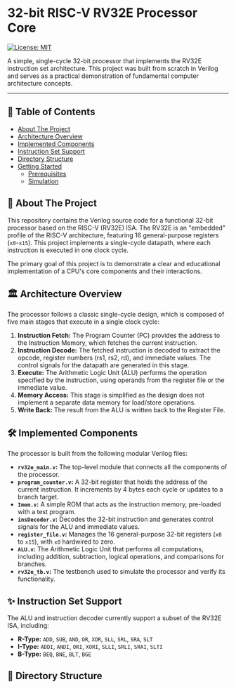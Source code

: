 # 32-bit RISC-V RV32E Processor Core

[![License: MIT](https://img.shields.io/badge/License-MIT-blue.svg)](https://opensource.org/licenses/MIT)

A simple, single-cycle 32-bit processor that implements the RV32E instruction set architecture. This project was built from scratch in Verilog and serves as a practical demonstration of fundamental computer architecture concepts.

---

## 📖 Table of Contents

* [About The Project](#about-the-project)
* [Architecture Overview](#architecture-overview)
* [Implemented Components](#implemented-components)
* [Instruction Set Support](#instruction-set-support)
* [Directory Structure](#directory-structure)
* [Getting Started](#getting-started)
    * [Prerequisites](#prerequisites)
    * [Simulation](#simulation)

## 🎯 About The Project

This repository contains the Verilog source code for a functional 32-bit processor based on the RISC-V (RV32E) ISA. The RV32E is an "embedded" profile of the RISC-V architecture, featuring 16 general-purpose registers (`x0`-`x15`). This project implements a single-cycle datapath, where each instruction is executed in one clock cycle.

The primary goal of this project is to demonstrate a clear and educational implementation of a CPU's core components and their interactions.

## 🏛️ Architecture Overview

The processor follows a classic single-cycle design, which is composed of five main stages that execute in a single clock cycle:

1.  **Instruction Fetch:** The Program Counter (PC) provides the address to the Instruction Memory, which fetches the current instruction.
2.  **Instruction Decode:** The fetched instruction is decoded to extract the opcode, register numbers (rs1, rs2, rd), and immediate values. The control signals for the datapath are generated in this stage.
3.  **Execute:** The Arithmetic Logic Unit (ALU) performs the operation specified by the instruction, using operands from the register file or the immediate value.
4.  **Memory Access:** This stage is simplified as the design does not implement a separate data memory for load/store operations.
5.  **Write Back:** The result from the ALU is written back to the Register File.



## 🛠️ Implemented Components

The processor is built from the following modular Verilog files:

* **`rv32e_main.v`:** The top-level module that connects all the components of the processor.
* **`program_counter.v`:** A 32-bit register that holds the address of the current instruction. It increments by 4 bytes each cycle or updates to a branch target.
* **`Imem.v`:** A simple ROM that acts as the instruction memory, pre-loaded with a test program.
* **`insDecoder.v`:** Decodes the 32-bit instruction and generates control signals for the ALU and immediate values.
* **`register_file.v`:** Manages the 16 general-purpose 32-bit registers (`x0` to `x15`), with `x0` hardwired to zero.
* **`ALU.v`:** The Arithmetic Logic Unit that performs all computations, including addition, subtraction, logical operations, and comparisons for branches.
* **`rv32e_tb.v`:** The testbench used to simulate the processor and verify its functionality.

## ✨ Instruction Set Support

The ALU and instruction decoder currently support a subset of the RV32E ISA, including:

* **R-Type:** `ADD`, `SUB`, `AND`, `OR`, `XOR`, `SLL`, `SRL`, `SRA`, `SLT`
* **I-Type:** `ADDI`, `ANDI`, `ORI`, `XORI`, `SLLI`, `SRLI`, `SRAI`, `SLTI`
* **B-Type:** `BEQ`, `BNE`, `BLT`, `BGE`

## 📁 Directory Structure
